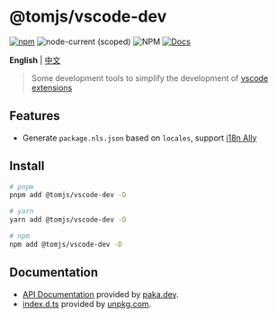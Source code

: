# @tomjs/vscode-dev

[![npm](https://img.shields.io/npm/v/@tomjs/vscode-dev)](https://www.npmjs.com/package/@tomjs/vscode-dev) ![node-current (scoped)](https://img.shields.io/node/v/@tomjs/vscode-dev) ![NPM](https://img.shields.io/npm/l/@tomjs/vscode-dev) [![Docs](https://www.paka.dev/badges/v0/cute.svg)](https://www.paka.dev/npm/@tomjs/vscode-dev)

**English** | [中文](./README.zh_CN.md)

> Some development tools to simplify the development of [vscode extensions](https://marketplace.visualstudio.com/VSCode)

## Features

- Generate `package.nls.json` based on `locales`, support [i18n Ally](https://marketplace.visualstudio.com/items?itemName=Lokalise.i18n-ally)

## Install

```bash
# pnpm
pnpm add @tomjs/vscode-dev -D

# yarn
yarn add @tomjs/vscode-dev -D

# npm
npm add @tomjs/vscode-dev -D
```

## Documentation

- [API Documentation](https://paka.dev/npm/@tomjs/vscode-dev) provided by [paka.dev](https://paka.dev).
- [index.d.ts](https://www.unpkg.com/browse/@tomjs/vscode-dev/dist/index.d.ts) provided by [unpkg.com](https://www.unpkg.com).
